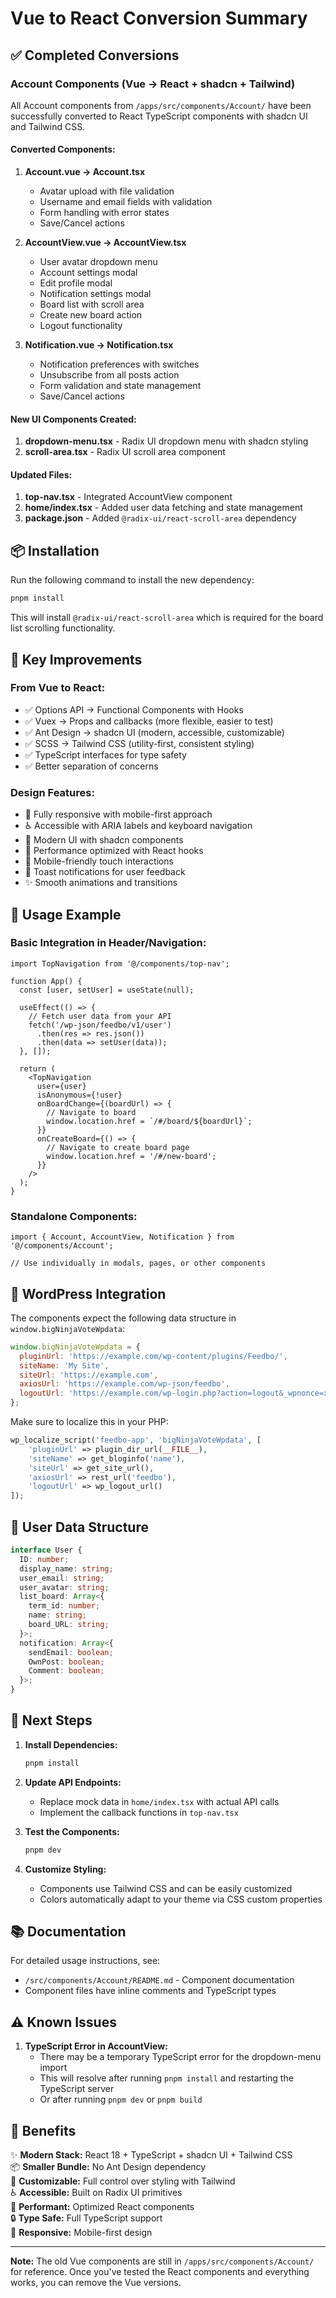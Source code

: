 # Vue to React Conversion Summary

## ✅ Completed Conversions

### Account Components (Vue → React + shadcn + Tailwind)

All Account components from `/apps/src/components/Account/` have been successfully converted to React TypeScript components with shadcn UI and Tailwind CSS.

#### Converted Components:

1. **Account.vue → Account.tsx**
   - Avatar upload with file validation
   - Username and email fields with validation
   - Form handling with error states
   - Save/Cancel actions

2. **AccountView.vue → AccountView.tsx**
   - User avatar dropdown menu
   - Account settings modal
   - Edit profile modal
   - Notification settings modal
   - Board list with scroll area
   - Create new board action
   - Logout functionality

3. **Notification.vue → Notification.tsx**
   - Notification preferences with switches
   - Unsubscribe from all posts action
   - Form validation and state management
   - Save/Cancel actions

#### New UI Components Created:

1. **dropdown-menu.tsx** - Radix UI dropdown menu with shadcn styling
2. **scroll-area.tsx** - Radix UI scroll area component

#### Updated Files:

1. **top-nav.tsx** - Integrated AccountView component
2. **home/index.tsx** - Added user data fetching and state management
3. **package.json** - Added `@radix-ui/react-scroll-area` dependency

## 📦 Installation

Run the following command to install the new dependency:

```bash
pnpm install
```

This will install `@radix-ui/react-scroll-area` which is required for the board list scrolling functionality.

## 🎨 Key Improvements

### From Vue to React:
- ✅ Options API → Functional Components with Hooks
- ✅ Vuex → Props and callbacks (more flexible, easier to test)
- ✅ Ant Design → shadcn UI (modern, accessible, customizable)
- ✅ SCSS → Tailwind CSS (utility-first, consistent styling)
- ✅ TypeScript interfaces for type safety
- ✅ Better separation of concerns

### Design Features:
- 🎯 Fully responsive with mobile-first approach
- ♿ Accessible with ARIA labels and keyboard navigation
- 🎨 Modern UI with shadcn components
- 🚀 Performance optimized with React hooks
- 📱 Mobile-friendly touch interactions
- 🔔 Toast notifications for user feedback
- ✨ Smooth animations and transitions

## 📝 Usage Example

### Basic Integration in Header/Navigation:

```tsx
import TopNavigation from '@/components/top-nav';

function App() {
  const [user, setUser] = useState(null);
  
  useEffect(() => {
    // Fetch user data from your API
    fetch('/wp-json/feedbo/v1/user')
      .then(res => res.json())
      .then(data => setUser(data));
  }, []);

  return (
    <TopNavigation
      user={user}
      isAnonymous={!user}
      onBoardChange={(boardUrl) => {
        // Navigate to board
        window.location.href = `/#/board/${boardUrl}`;
      }}
      onCreateBoard={() => {
        // Navigate to create board page
        window.location.href = '/#/new-board';
      }}
    />
  );
}
```

### Standalone Components:

```tsx
import { Account, AccountView, Notification } from '@/components/Account';

// Use individually in modals, pages, or other components
```

## 🔧 WordPress Integration

The components expect the following data structure in `window.bigNinjaVoteWpdata`:

```javascript
window.bigNinjaVoteWpdata = {
  pluginUrl: 'https://example.com/wp-content/plugins/Feedbo/',
  siteName: 'My Site',
  siteUrl: 'https://example.com',
  axiosUrl: 'https://example.com/wp-json/feedbo',
  logoutUrl: 'https://example.com/wp-login.php?action=logout&_wpnonce=xxx'
};
```

Make sure to localize this in your PHP:

```php
wp_localize_script('feedbo-app', 'bigNinjaVoteWpdata', [
    'pluginUrl' => plugin_dir_url(__FILE__),
    'siteName' => get_bloginfo('name'),
    'siteUrl' => get_site_url(),
    'axiosUrl' => rest_url('feedbo'),
    'logoutUrl' => wp_logout_url()
]);
```

## 🎯 User Data Structure

```typescript
interface User {
  ID: number;
  display_name: string;
  user_email: string;
  user_avatar: string;
  list_board: Array<{
    term_id: number;
    name: string;
    board_URL: string;
  }>;
  notification: Array<{
    sendEmail: boolean;
    OwnPost: boolean;
    Comment: boolean;
  }>;
}
```

## 🚀 Next Steps

1. **Install Dependencies:**
   ```bash
   pnpm install
   ```

2. **Update API Endpoints:**
   - Replace mock data in `home/index.tsx` with actual API calls
   - Implement the callback functions in `top-nav.tsx`

3. **Test the Components:**
   ```bash
   pnpm dev
   ```

4. **Customize Styling:**
   - Components use Tailwind CSS and can be easily customized
   - Colors automatically adapt to your theme via CSS custom properties

## 📚 Documentation

For detailed usage instructions, see:
- `/src/components/Account/README.md` - Component documentation
- Component files have inline comments and TypeScript types

## ⚠️ Known Issues

1. **TypeScript Error in AccountView:** 
   - There may be a temporary TypeScript error for the dropdown-menu import
   - This will resolve after running `pnpm install` and restarting the TypeScript server
   - Or after running `pnpm dev` or `pnpm build`

## 🎉 Benefits

✨ **Modern Stack:** React 18 + TypeScript + shadcn UI + Tailwind CSS  
📦 **Smaller Bundle:** No Ant Design dependency  
🎨 **Customizable:** Full control over styling with Tailwind  
♿ **Accessible:** Built on Radix UI primitives  
🚀 **Performant:** Optimized React components  
🔒 **Type Safe:** Full TypeScript support  
📱 **Responsive:** Mobile-first design  

---

**Note:** The old Vue components are still in `/apps/src/components/Account/` for reference. Once you've tested the React components and everything works, you can remove the Vue versions.


